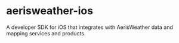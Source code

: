 # aerisweather-ios
A developer SDK for iOS that integrates with AerisWeather data and mapping services and products.
